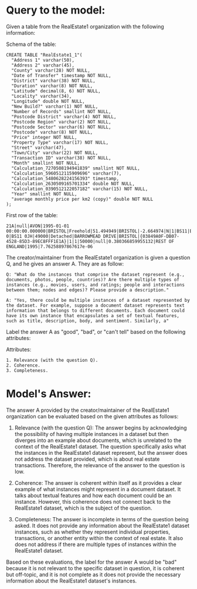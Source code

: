 # Query to the model:
Given a table from the RealEstate1 organization with the following information:

Schema of the table:
```
CREATE TABLE "RealEstate1_1"(
  "Address 1" varchar(50),
  "Address 2" varchar(45),
  "County" varchar(28) NOT NULL,
  "Date of Transfer" timestamp NOT NULL,
  "District" varchar(38) NOT NULL,
  "Duration" varchar(8) NOT NULL,
  "Latitude" decimal(8, 6) NOT NULL,
  "Locality" varchar(34),
  "Longitude" double NOT NULL,
  "New Build?" varchar(1) NOT NULL,
  "Number of Records" smallint NOT NULL,
  "Postcode District" varchar(4) NOT NULL,
  "Postcode Region" varchar(2) NOT NULL,
  "Postcode Sector" varchar(6) NOT NULL,
  "Postcode" varchar(8) NOT NULL,
  "Price" integer NOT NULL,
  "Property Type" varchar(17) NOT NULL,
  "Street" varchar(47),
  "Town/City" varchar(22) NOT NULL,
  "Transaction ID" varchar(38) NOT NULL,
  "Month" smallint NOT NULL,
  "Calculation_7270508194941839" smallint NOT NULL,
  "Calculation_5960512115909696" varchar(7),
  "Calculation_5480628224156393" timestamp,
  "Calculation_2630509165701334" double NOT NULL,
  "Calculation_0390512122057182" varchar(15) NOT NULL,
  "Year" smallint NOT NULL,
  "average monthly price per km2 (copy)" double NOT NULL
);
```

First row of the table:
```
21A|null|AVON|1995-01-01 00:00:00.000000|BRISTOL|Freehold|51.494949|BRISTOL|-2.664974|N|1|BS11|BS|BS11 0|BS11 0JH|49000|Detached|BARROWMEAD DRIVE|BRISTOL|{03849A0F-DB07-4528-85D3-89EC8FFF1E1A}|1|1|50000|null|0.380366859955132|REST OF ENGLAND|1995|7.76258897867617e-06
```

The creator/maintainer from the RealEstate1 organization is given a question Q, and he gives an answer A. They are as follow:

```
Q: "What do the instances that comprise the dataset represent (e.g., documents, photos, people, countries)? Are there multiple types of instances (e.g., movies, users, and ratings; people and interactions between them; nodes and edges)? Please provide a description."

A: "Yes, there could be multiple instances of a dataset represented by the dataset. For example, suppose a document dataset represents text information that belongs to different documents. Each document could have its own instance that encapsulates a set of textual features, such as title, description, body, and sentiment. Similarly, a"
```

Label the answer A as "good", "bad", or "can't tell" based on the following attributes:

Attributes:
```
1. Relevance (with the question Q).
2. Coherence.
3. Completeness.
```

# Model's Answer:
The answer A provided by the creator/maintainer of the RealEstate1 organization can be evaluated based on the given attributes as follows:

1. Relevance (with the question Q):
The answer begins by acknowledging the possibility of having multiple instances in a dataset but then diverges into an example about documents, which is unrelated to the context of the RealEstate1 dataset. The question specifically asks what the instances in the RealEstate1 dataset represent, but the answer does not address the dataset provided, which is about real estate transactions. Therefore, the relevance of the answer to the question is low.

2. Coherence:
The answer is coherent within itself as it provides a clear example of what instances might represent in a document dataset. It talks about textual features and how each document could be an instance. However, this coherence does not connect back to the RealEstate1 dataset, which is the subject of the question.

3. Completeness:
The answer is incomplete in terms of the question being asked. It does not provide any information about the RealEstate1 dataset instances, such as whether they represent individual properties, transactions, or another entity within the context of real estate. It also does not address if there are multiple types of instances within the RealEstate1 dataset.

Based on these evaluations, the label for the answer A would be "bad" because it is not relevant to the specific dataset in question, it is coherent but off-topic, and it is not complete as it does not provide the necessary information about the RealEstate1 dataset's instances.
